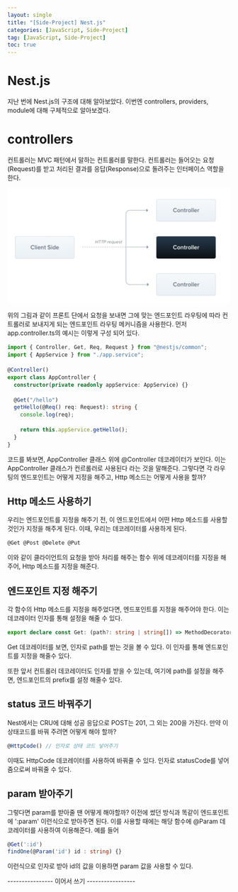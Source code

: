 ```yaml
---
layout: single
title: "[Side-Project] Nest.js"
categories: [JavaScript, Side-Project]
tag: [JavaScript, Side-Project]
toc: true
---
```


# Nest.js

지난 번에 Nest.js의 구조에 대해 알아보았다. 이번엔 controllers, providers, module에 대해 구체적으로 알아보겠다.

# controllers

컨트롤러는 MVC 패턴에서 말하는 컨트롤러를 말한다. 컨트롤러는 들어오는 요청(Request)를 받고 처리된 결과를 응답(Response)으로 돌려주는 인터페이스 역할을 한다.

<img src="/assets/images/nest-4.png">

위의 그림과 같이 프론트 단에서 요청을 보내면 그에 맞는 엔드포인트 라우팅에 따라 컨트롤러로 보내지게 되는 엔드포인트 라우팅 메커니즘을 사용한다. 먼저 app.controller.ts의 예시는 이렇게 구성 되어 있다.

```ts
import { Controller, Get, Req, Request } from "@nestjs/common";
import { AppService } from "./app.service";

@Controller()
export class AppController {
  constructor(private readonly appService: AppService) {}

  @Get("/hello")
  getHello(@Req() req: Request): string {
    console.log(req);

    return this.appService.getHello();
  }
}
```

코드를 봐보면, AppController 클래스 위에 @Controller 데코레이터가 보인다. 이는 AppController 클래스가 컨르롤러로 사용된다 라는 것을 말해준다. 그렇다면 각 라우팅의 엔드포인트는 어떻게 지정을 해주고, Http 메소드는 어떻게 사용을 할까?

## Http 메소드 사용하기

우리는 엔드포인트를 지정을 해주기 전, 이 엔드포인트에서 어떤 Http 메소드를 사용할 것인가 지정을 해주게 된다. 이때, 우리는 데코레이터를 사용하게 된다.

```ts
@Get @Post @Delete @Put
```

이와 같이 클라이언트의 요청을 받아 처리를 해주는 함수 위에 데코레이터를 지정을 해주어, Http 메소드를 지정을 해준다.

## 엔드포인트 지정 해주기

각 함수의 Http 메소드를 지정을 해주었다면, 엔드포인트를 지정을 해주어야 한다. 이는 데코레이터 인자를 통해 설정을 해줄 수 있다.

```ts
export declare const Get: (path?: string | string[]) => MethodDecorator;
```

Get 데코레이터를 보면, 인자로 path를 받는 것을 볼 수 있다. 이 인자를 통해 엔드포인트를 지정을 해줄수 있다.

또한 앞서 컨트롤러 데코레이터도 인자를 받을 수 있는데, 여기에 path를 설정을 해주면, 엔드포인트의 prefix를 설정 해줄수 있다.

## status 코드 바꿔주기

Nest에서는 CRU에 대해 성공 응답으로 POST는 201, 그 외는 200을 가진다. 만약 이 상태코드를 바꿔 주려면 어떻게 해야 할까?

```ts
@HttpCode() // 인자로 상태 코드 넣어주기
```

이때도 HttpCode 데코레이터를 사용하여 바꿔줄 수 있다. 인자로 statusCode를 넣어 줌으로써 바꿔줄 수 있다.

## param 받아주기

그렇다면 param를 받아줄 땐 어떻게 해야할까? 이전에 썼던 방식과 똑같이 엔드포인트에 ':param' 이런식으로 받아주면 된다. 이를 사용할 때에는 해당 함수에 @Param 데코레이터를 사용하여 이용해준다. 예를 들어

```ts
@Get(':id')
findOne(@Param('id') id : string) {}
```

이런식으로 인자로 받아 id의 값을 이용하면 param 값을 사용할 수 있다.

---------------- 이어서 쓰기 -----------------
